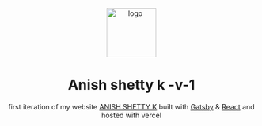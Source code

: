 <div align="center">
<img alt="logo" src="https://res.cloudinary.com/deshidm6k/image/upload/v1606747739/personal%20website/logo_r3g8cq.png" width="100">
</div>
<div align="center">
<h1>Anish shetty k -v-1</h1>
</div>
<p align="center">
first iteration of my website <a href="https://version-1.vercel.app" target="_blank">ANISH SHETTY K</a> built with <a href="https://gatsbyjs.org" target="_blank">Gatsby</a> & <a href="https://reactjs.org" target="_blank">React</a> and hosted with vercel</p>
